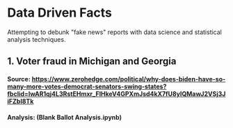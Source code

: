 # Data Driven Facts
Attempting to debunk "fake news" reports with data science and statistical analysis techniques. 

## 1. Voter fraud in Michigan and Georgia
#### Source: https://www.zerohedge.com/political/why-does-biden-have-so-many-more-votes-democrat-senators-swing-states?fbclid=IwAR1qj4L3RstEHmxr_FIHkeV4GPXmJsd4kX7fU8yIQMawJ2VSj3JiFZbl8Tk
#### Analysis: (Blank Ballot Analysis.ipynb)
